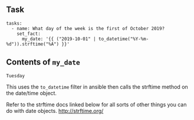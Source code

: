 
## Task
```
tasks:                                                                                                                                                             
  - name: What day of the week is the first of October 2019?                                                                                                                                               
    set_fact:                                                                                                                                                      
      my_date: '{{ ("2019-10-01" | to_datetime("%Y-%m-%d")).strftime("%A") }}'   
```

## Contents of `my_date`
```
Tuesday
```

This uses the `to_datetime` filter in ansible then calls the strftime method on the date/time object.

Refer to the strftime docs linked below for all sorts of other things you can do with date objects.
http://strftime.org/

